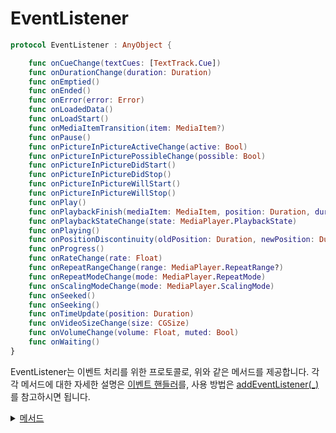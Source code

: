 # EventListener

```swift
protocol EventListener : AnyObject {

    func onCueChange(textCues: [TextTrack.Cue])
    func onDurationChange(duration: Duration)
    func onEmptied()
    func onEnded()
    func onError(error: Error)
    func onLoadedData()
    func onLoadStart()
    func onMediaItemTransition(item: MediaItem?)
    func onPause()
    func onPictureInPictureActiveChange(active: Bool)
    func onPictureInPicturePossibleChange(possible: Bool)
    func onPictureInPictureDidStart()
    func onPictureInPictureDidStop()
    func onPictureInPictureWillStart()
    func onPictureInPictureWillStop()
    func onPlay()
    func onPlaybackFinish(mediaItem: MediaItem, position: Duration, duration: Duration?)
    func onPlaybackStateChange(state: MediaPlayer.PlaybackState)
    func onPlaying()
    func onPositionDiscontinuity(oldPosition: Duration, newPosition: Duration)
    func onProgress()
    func onRateChange(rate: Float)
    func onRepeatRangeChange(range: MediaPlayer.RepeatRange?)
    func onRepeatModeChange(mode: MediaPlayer.RepeatMode)
    func onScalingModeChange(mode: MediaPlayer.ScalingMode)
    func onSeeked()
    func onSeeking()
    func onTimeUpdate(position: Duration)
    func onVideoSizeChange(size: CGSize)
    func onVolumeChange(volume: Float, muted: Bool)
    func onWaiting()
}
```

EventListener는 이벤트 처리를 위한 프로토콜로, 위와 같은 메서드를 제공합니다. 각각 메서드에 대한 자세한 설명은 [이벤트 핸들러](../../enum/event-handlers/home.md)를, 사용 방법은 [addEventListener(_)](../../class/media-player/details.md#addeventlistener_)를 참고하시면 됩니다.

<details>
<summary>
    <a href="./details.md#메서드">메서드</a>
</summary>

- [onCueChange(textCues:)](./details.md#oncuechangetextcues)

- [onDurationChange(duration:)](./details.md#ondurationchangeduration)

- [onEmptied()](./details.md#onemptied)

- [onEnded()](./details.md#onended)

- [onError(error:)](./details.md#onerrorerror)

- [onLoadedData()](./details.md#onloadeddata)

- [onLoadStart](./details.md#onloadstart)

- [onMediaItemTransition(item:)](./details.md#onmediaitemtransitionitem)

- [onPause()](./details.md#onpause)

- [onPictureInPictureActiveChange(active:)](./details.md#onpictureinpictureactivechangeactive)

- [onPictureInPicturePossibleChange(possible:)](./details.md#onpictureinpicturepossiblechangepossible)

- [onPictureInPictureDidStart()](./details.md#onpictureinpicturedidstart)

- [onPictureInPictureDidStop()](./details.md#onpictureinpicturedidstop)

- [onPictureInPictureWillStart()](./details.md#onpictureinpicturewillstart)

- [onPictureInPictureWillStop()](./details.md#onpictureinpicturewillstop)

- [onPlay()](./details.md#onplay)

- [onPlaybackFinish(mediaItem:position:duration:)](./details.md#onplaybackfinishmediaitempositionduration)

- [onPlaybackStateChange(state:)](./details.md#onplaybackstatechangestate)

- [onPlaying()](./details.md#onplaying)

- [onPositionDiscontinuity(oldPosition:newPosition:)](./details.md#onpositiondiscontinuityoldpositionnewposition)

- [onProgress()](./details.md#onprogress)

- [onRateChange(rate:)](./details.md#onratechangerate)

- [onRepeatModeChange(mode:)](./details.md#onrepeatmodechangemode)

- [onRepeatRangeChange(range:)](./details.md#onrepeatrangechangerange)

- [onScalingModeChange(mode:)](./details.md#onscalingmodechangemode)

- [onSeeked()](./details.md#onseeked)

- [onSeeking()](./details.md#onseeking)

- [onTimeUpdate(position:)](./details.md#ontimeupdateposition)

- [onVideoSizeChange(size:)](./details.md#onvideosizechangesize)

- [onVolumeChange(volume:muted:)](./details.md#onvolumechangevolumemuted)

- [onWaiting()](./details.md#onwaiting)

</details>
<br>
